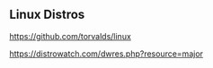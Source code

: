 Linux Distros
---

https://github.com/torvalds/linux


https://distrowatch.com/dwres.php?resource=major
